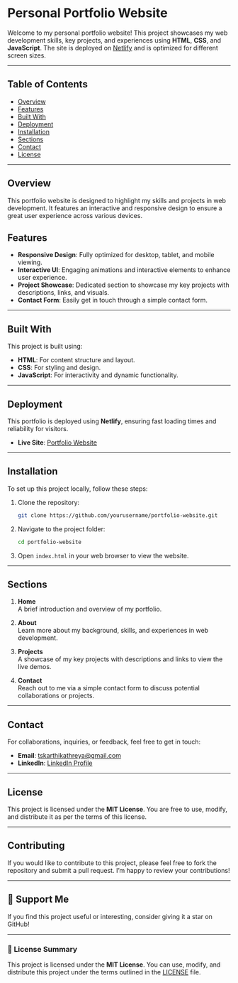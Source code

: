 

# Personal Portfolio Website

Welcome to my personal portfolio website! This project showcases my web development skills, key projects, and experiences using **HTML**, **CSS**, and **JavaScript**. The site is deployed on [Netlify](https://karthikathreyatsportfolio.netlify.app/) and is optimized for different screen sizes.

---

## Table of Contents

- [Overview](#overview)
- [Features](#features)
- [Built With](#built-with)
- [Deployment](#deployment)
- [Installation](#installation)
- [Sections](#sections)
- [Contact](#contact)
- [License](#license)

---

## Overview

This portfolio website is designed to highlight my skills and projects in web development. It features an interactive and responsive design to ensure a great user experience across various devices.  

## Features

- **Responsive Design**: Fully optimized for desktop, tablet, and mobile viewing.
- **Interactive UI**: Engaging animations and interactive elements to enhance user experience.
- **Project Showcase**: Dedicated section to showcase my key projects with descriptions, links, and visuals.
- **Contact Form**: Easily get in touch through a simple contact form.

---

## Built With

This project is built using:

- **HTML**: For content structure and layout.
- **CSS**: For styling and design.
- **JavaScript**: For interactivity and dynamic functionality.

---

## Deployment

This portfolio is deployed using **Netlify**, ensuring fast loading times and reliability for visitors.

- **Live Site**: [Portfolio Website](https://karthikathreyatsportfolio.netlify.app/)

---

## Installation

To set up this project locally, follow these steps:

1. Clone the repository:
   ```bash
   git clone https://github.com/yourusername/portfolio-website.git
   ```
2. Navigate to the project folder:
   ```bash
   cd portfolio-website
   ```
3. Open `index.html` in your web browser to view the website.

---

## Sections

1. **Home**  
   A brief introduction and overview of my portfolio.  
   
2. **About**  
   Learn more about my background, skills, and experiences in web development.  

3. **Projects**  
   A showcase of my key projects with descriptions and links to view the live demos.  

4. **Contact**  
   Reach out to me via a simple contact form to discuss potential collaborations or projects.

---

## Contact

For collaborations, inquiries, or feedback, feel free to get in touch:

- **Email**: [tskarthikathreya@gmail.com](mailto:tskarthikathreya@gmail.com)
- **LinkedIn**: [LinkedIn Profile](https://www.linkedin.com/in/karthikathreyats/)

---

## License

This project is licensed under the **MIT License**. You are free to use, modify, and distribute it as per the terms of this license.

---

## Contributing

If you would like to contribute to this project, please feel free to fork the repository and submit a pull request. I’m happy to review your contributions!

---

## 🌟 Support Me

If you find this project useful or interesting, consider giving it a star on GitHub!

---

### 📜 License Summary

This project is licensed under the **MIT License**. You can use, modify, and distribute this project under the terms outlined in the [LICENSE](https://github.com/yourusername/portfolio-website/blob/main/LICENSE) file.

